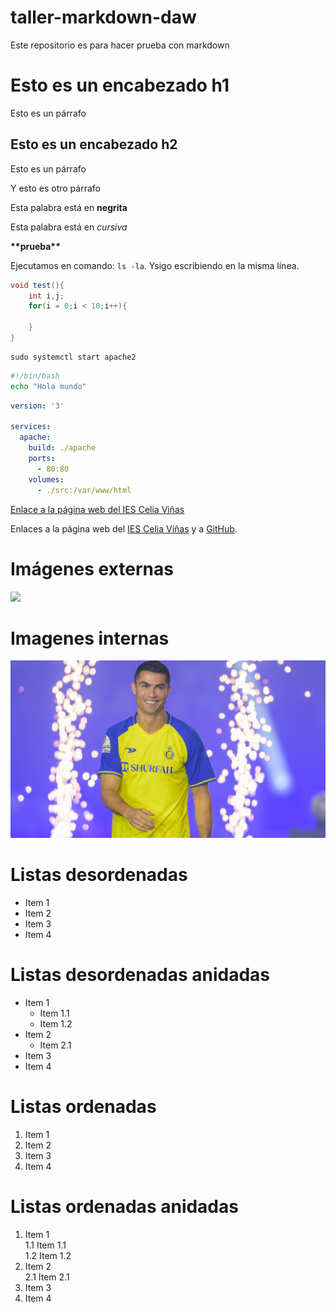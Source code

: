 # taller-markdown-daw
Este repositorio es para hacer prueba con markdown

# Esto es un encabezado h1

Esto es un párrafo

## Esto es un encabezado h2

Esto es un párrafo

Y esto es otro párrafo

Esta palabra está en **negrita**

Esta palabra está en *cursiva*

**\*\*prueba\*\***

Ejecutamos en comando: `ls -la`. Ysigo escribiendo en la misma línea.

```java
void test(){
    int i,j;
    for(i = 0;i < 10;i++){
        
    }
}
```

```
sudo systemctl start apache2
```

```bash
#!/bin/bash
echo "Hola mundo"
```

```yaml
version: '3'

services: 
  apache:
    build: ./apache
    ports: 
      - 80:80
    volumes:
      - ./src:/var/www/html
```

[Enlace a la página web del IES Celia Viñas](https://iescelia.org)

Enlaces a la página web del [IES Celia Viñas][1] y a [GitHub][2].

[1]: https://iescelia.org
[2]: https://github.com

# Imágenes externas
![](https://iescelia.org/web/wp-content/uploads/2012/05/iescelia_1950.jpg)

# Imagenes internas

![](img/cr7.jpg)

# Listas desordenadas

* Item 1
* Item 2
* Item 3
* Item 4

# Listas desordenadas anidadas

* Item 1
  * Item 1.1
  * Item 1.2
* Item 2
  * Item 2.1
* Item 3
* Item 4

# Listas ordenadas

1. Item 1
2. Item 2
3. Item 3
4. Item 4

# Listas ordenadas anidadas

1. Item 1  
  1.1 Item 1.1  
  1.2 Item 1.2  
2. Item 2  
  2.1 Item 2.1  
3. Item 3  
4. Item 4  








